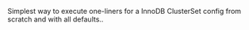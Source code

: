 Simplest way to execute one-liners for a InnoDB ClusterSet config from scratch and with all defaults.. 
